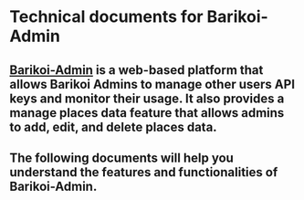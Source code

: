 # Technical documents for Barikoi-Admin

## [Barikoi-Admin](https://admin.barikoi.com/dashboard) is a web-based platform that allows Barikoi Admins to manage other users API keys and monitor their usage. It also provides a manage places data feature that allows admins to add, edit, and delete places data.

## The following documents will help you understand the features and functionalities of Barikoi-Admin.
